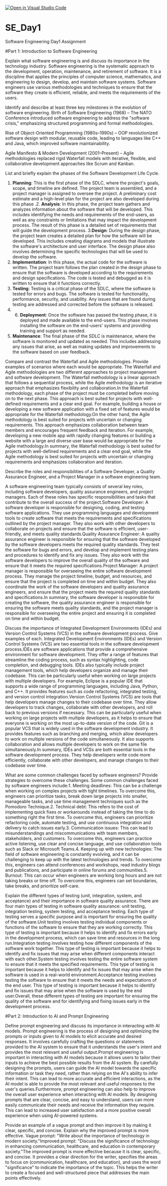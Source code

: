 [![Open in Visual Studio Code](https://classroom.github.com/assets/open-in-vscode-2e0aaae1b6195c2367325f4f02e2d04e9abb55f0b24a779b69b11b9e10269abc.svg)](https://classroom.github.com/online_ide?assignment_repo_id=18400025&assignment_repo_type=AssignmentRepo)
# SE_Day1
Software Engineering Day1 Assignment

#Part 1: Introduction to Software Engineering

Explain what software engineering is and discuss its importance in the technology industry.
Software engineering is the systematic approach to the development, operation, maintenance, and retirement of software. It is a discipline that applies the principles of computer science, mathematics, and engineering to design, develop, and maintain software systems. Software engineers use various methodologies and techniques to ensure that the software they create is efficient, reliable, and meets the requirements of the users.

Identify and describe at least three key milestones in the evolution of software engineering.
Birth of Software Engineering (1968) – The NATO Conference introduced software engineering to address the "software crisis," emphasizing structured programming and formal methodologies.

Rise of Object-Oriented Programming (1980s–1990s) – OOP revolutionized software design with modular, reusable code, leading to languages like C++ and Java, which improved software maintainability.

Agile Manifesto & Modern Development (2001–Present) – Agile methodologies replaced rigid Waterfall models with iterative, flexible, and collaborative development approaches like Scrum and Kanban.

List and briefly explain the phases of the Software Development Life Cycle.
1. **Planning**: This is the first phase of the SDLC, where the project's goals, scope, and timeline are defined. The project team is assembled, and a project manager is assigned to oversee the project. A preliminary cost estimate and a high-level plan for the project are also developed during this phase
.2. **Analysis**: In this phase, the project team gathers and analyzes information about the software that will be developed. This includes identifying the needs and requirements of the end-users, as well as any constraints or limitations that may impact the development process. The result of this phase is a detailed set of requirements that will guide the development process.
3.**Design**: During the design phase, the project team creates a detailed plan for how the software will be developed. This includes creating diagrams and models that illustrate the software's architecture and user interface. The design phase also involves determining the specific technologies that will be used to develop the software.
4. **Implementation**: In this phase, the actual code for the software is written. The project team follows the plan created in the design phase to ensure that the software is developed according to the requirements and design specifications. The code is tested and debugged as it is written to ensure that it functions correctly.
5. **Testing**: Testing is a critical phase of the SDLC, where the software is tested for errors and bugs. The software is tested for functionality, performance, security, and usability. Any issues that are found during testing are addressed and corrected before the software is released.
6.  6. **Deployment**: Once the software has passed the testing phase, it is deployed and made available to the end-users. This phase involves installing the software on the end-users' systems and providing training and support as needed.
7. **Maintenance**: The final phase of the SDLC is maintenance, where the software is monitored and updated as needed. This includes addressing any issues that arise, as well as making updates and improvements to the software based on user feedback.

Compare and contrast the Waterfall and Agile methodologies. Provide examples of scenarios where each would be appropriate.
The Waterfall and Agile methodologies are two different approaches to project management and software development. The Waterfall methodology is a linear approach that follows a sequential process, while the Agile methodology is an iterative approach that emphasizes flexibility and collaboration.In the Waterfall methodology, each phase of the project must be completed before moving on to the next phase. This approach is best suited for projects with well-defined requirements and a clear end goal. For example, building a house or developing a new software application with a fixed set of features would be appropriate for the Waterfall methodology.On the other hand, the Agile methodology is best suited for projects with uncertain or changing requirements. This approach emphasizes collaboration between team members and encourages frequent feedback and iteration. For example, developing a new mobile app with rapidly changing features or building a website with a large and diverse user base would be appropriate for the Agile methodology.In summary, the Waterfall methodology is best suited for projects with well-defined requirements and a clear end goal, while the Agile methodology is best suited for projects with uncertain or changing requirements and emphasizes collaboration and iteration.

Describe the roles and responsibilities of a Software Developer, a Quality Assurance Engineer, and a Project Manager in a software engineering team.

A software engineering team typically consists of several key roles, including software developers, quality assurance engineers, and project managers. Each of these roles has specific responsibilities and tasks that contribute to the overall success of the project.Software Developer: A software developer is responsible for designing, coding, and testing software applications. They use programming languages and development tools to create software that meets the requirements and specifications outlined by the project manager. They also work with other developers to collaborate on projects and ensure that the software is efficient, user-friendly, and meets quality standards.Quality Assurance Engineer: A quality assurance engineer is responsible for ensuring that the software developed by the software developers meets the required quality standards. They test the software for bugs and errors, and develop and implement testing plans and procedures to identify and fix any issues. They also work with the software developers to improve the overall quality of the software and ensure that it meets the required specifications.Project Manager: A project manager is responsible for overseeing the entire software development process. They manage the project timeline, budget, and resources, and ensure that the project is completed on time and within budget. They also coordinate the work of the software developers and quality assurance engineers, and ensure that the project meets the required quality standards and specifications.In summary, the software developer is responsible for creating the software, the quality assurance engineer is responsible for ensuring the software meets quality standards, and the project manager is responsible for overseeing the entire project and ensuring it is completed on time and within budget.

Discuss the importance of Integrated Development Environments (IDEs) and Version Control Systems (VCS) in the software development process. Give examples of each.
Integrated Development Environments (IDEs) and Version Control Systems (VCS) are two essential tools in the software development process.IDEs are software applications that provide a comprehensive environment for software development. They offer a range of features that streamline the coding process, such as syntax highlighting, code completion, and debugging tools. IDEs also typically include project management tools, which help developers organize and manage their codebase. This can be particularly useful when working on large projects with multiple developers. For example, Eclipse is a popular IDE that supports a wide range of programming languages, including Java, Python, and C++. It provides features such as code refactoring, integrated testing, and version control integration.Version Control Systems (VCS) are tools that help developers manage changes to their codebase over time. They allow developers to track changes, collaborate with other developers, and roll back to previous versions if necessary. This can be particularly useful when working on large projects with multiple developers, as it helps to ensure that everyone is working on the most up-to-date version of the code. Git is a popular VCS that is widely used in the software development industry. It provides features such as branching and merging, which allow developers to work on multiple versions of the code simultaneously. It also supports collaboration and allows multiple developers to work on the same file simultaneously.In summary, IDEs and VCSs are both essential tools in the software development process. They help developers write code more efficiently, collaborate with other developers, and manage changes to their codebase over time.


What are some common challenges faced by software engineers? Provide strategies to overcome these challenges.
Some common challenges faced by software engineers include:1. Meeting deadlines: This can be a challenge when working on complex projects with tight timelines. To overcome this, engineers can prioritize tasks, break down large projects into smaller, manageable tasks, and use time management techniques such as the Pomodoro Technique.2. Technical debt: This refers to the cost of implementing quick fixes or workarounds instead of taking the time to do something right the first time. To overcome this, engineers can prioritize refactoring code, automate testing, and use continuous integration and delivery to catch issues early.3. Communication issues: This can lead to misunderstandings and miscommunications with team members, stakeholders, and customers. To overcome this, engineers can practice active listening, use clear and concise language, and use collaboration tools such as Slack or Microsoft Teams.4. Keeping up with new technologies: The field of software engineering is constantly evolving, and it can be challenging to keep up with the latest technologies and trends. To overcome this, engineers can attend conferences and workshops, read industry blogs and publications, and participate in online forums and communities.5. Burnout: This can occur when engineers are working long hours and are not taking breaks or time off. To overcome this, engineers can set boundaries, take breaks, and prioritize self-care.


Explain the different types of testing (unit, integration, system, and acceptance) and their importance in software quality assurance.
There are four main types of testing in software quality assurance: unit testing, integration testing, system testing, and acceptance testing. Each type of testing serves a specific purpose and is important for ensuring the quality of the software.Unit testing involves testing individual components or functions of the software to ensure that they are working correctly. This type of testing is important because it helps to identify and fix errors early in the development process, which can save time and resources in the long run.Integration testing involves testing how different components of the software work together. This type of testing is important because it helps to identify and fix issues that may arise when different components interact with each other.System testing involves testing the entire software system to ensure that it meets the specified requirements. This type of testing is important because it helps to identify and fix issues that may arise when the software is used in a real-world environment.Acceptance testing involves testing the software to ensure that it meets the needs and expectations of the end user. This type of testing is important because it helps to identify and fix issues that may arise when the software is used by the end user.Overall, these different types of testing are important for ensuring the quality of the software and for identifying and fixing issues early in the development process.


#Part 2: Introduction to AI and Prompt Engineering


Define prompt engineering and discuss its importance in interacting with AI models.
Prompt engineering is the process of designing and optimizing the prompts or inputs given to AI models to elicit accurate and desired responses. It involves carefully crafting the questions or statements provided to the AI system to ensure that it understands the user's intent and provides the most relevant and useful output.Prompt engineering is important in interacting with AI models because it allows users to tailor their inputs to achieve the best possible results from the AI system. By carefully designing the prompts, users can guide the AI model towards the specific information or task they need, rather than relying on the AI's ability to infer their intent. This can lead to more accurate and efficient interactions, as the AI model is able to provide the most relevant and useful responses to the user's queries.Furthermore, prompt engineering can also help to improve the overall user experience when interacting with AI models. By designing prompts that are clear, concise, and easy to understand, users can more easily communicate their needs and receive the information they require. This can lead to increased user satisfaction and a more positive overall experience when using AI-powered systems.


Provide an example of a vague prompt and then improve it by making it clear, specific, and concise. Explain why the improved prompt is more effective.
Vague prompt: "Write about the importance of technology in modern society."Improved prompt: "Discuss the significance of technology in enhancing communication, healthcare, and education in contemporary society."The improved prompt is more effective because it is clear, specific, and concise. It provides a clear direction for the writer, specifies the areas to focus on (communication, healthcare, and education), and uses the word "significance" to indicate the importance of the topic. This helps the writer to create a focused and well-structured piece that addresses the main points effectively.
